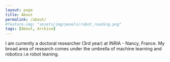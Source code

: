 ```yaml
---
layout: page
title: About
permalink: /about/
#feature-img: "assets/img/pexels/robot_reading.png"
tags: [About, Archive]
---
```


I am currently a doctoral researcher (3rd year) at INRIA - Nancy, France. My broad area of research comes under the umbrella of machine learning and robotics i.e robot leaning.